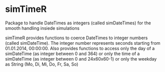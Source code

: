 # simTimeR
Package to handle DateTimes as integers (called simDateTimes) for the smooth handling insiede simulations

simTimeR provides functions to coerce DateTimes to integer numbers (called simDateTime). The integer number represents seconds starting from 01.01.2014, 00:00:00. Also provides functions to access only the day of a simDateTime (as integer between 0 and 364) or only the time of a simDateTime (as integer between 0 and 24x60x60-1) or only the weekday as String (Mo, Di, Mi, Do, Fr, Sa, So)
